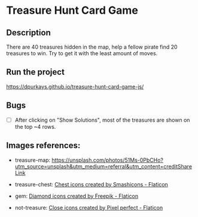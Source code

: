 # Treasure Hunt Card Game
## Description
There are 40 treasures hidden in the map, help a fellow pirate find 20 treasures to win. Try to get it with the least amount of moves. 

## Run the project
https://dpurkays.github.io/treasure-hunt-card-game-js/

## Bugs
- [ ] After clicking on "Show Solutions", most of the treasures are shown on the top ~4 rows. 

## Images references:
- treasure-map: https://unsplash.com/photos/51Ms-0PbCHo?utm_source=unsplash&utm_medium=referral&utm_content=creditShareLink

- treasure-chest: <a href="https://www.flaticon.com/free-icons/chest" title="chest icons">Chest icons created by Smashicons - Flaticon</a>

- gem: <a href="https://www.flaticon.com/free-icons/diamond" title="diamond icons">Diamond icons created by Freepik - Flaticon</a>
- not-treasure: <a href="https://www.flaticon.com/free-icons/close" title="close icons">Close icons created by Pixel perfect - Flaticon</a>

